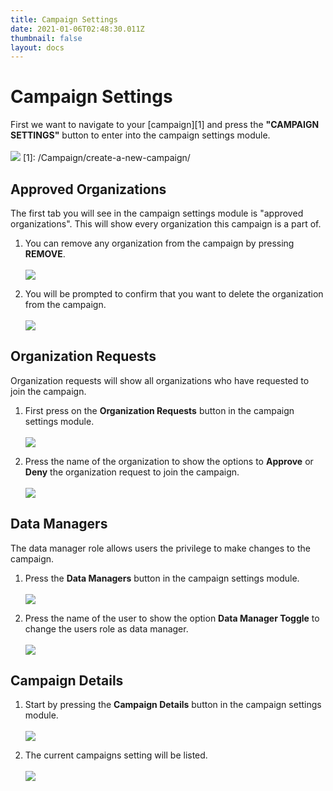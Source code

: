```yaml
---
title: Campaign Settings
date: 2021-01-06T02:48:30.011Z
thumbnail: false
layout: docs
---
```

# Campaign Settings

First we want to navigate to your [campaign][1] and press the **"CAMPAIGN SETTINGS"** button to enter into the campaign settings module.
<br><br>
![](../../images/campaign-settings-step1.jpg)
[1]: /Campaign/create-a-new-campaign/

## Approved Organizations

The first tab you will see in the campaign settings module is "approved organizations". This will show every organization this campaign is a part of.

1. You can remove any organization from the campaign by pressing **REMOVE**.
<br><br>
![](../../images/campaign-settings-step2.jpg)

2. You will be prompted to confirm that you want to delete the organization from the campaign.
<br><br>
![](../../images/campaign-settings-step3.jpg)

## Organization Requests

Organization requests will show all organizations who have requested to join the campaign.

1. First press on the **Organization Requests** button in the campaign settings module.
<br><br>
![](../../images/campaign-settings-step4.jpg)

2. Press the name of the organization to show the options to **Approve** or **Deny** the organization request to join the campaign.
<br><br>
![](../../images/campaign-settings-step5.jpg)

## Data Managers

The data manager role allows users the privilege to make changes to the campaign.

1. Press the **Data Managers** button in the campaign settings module.
<br><br>
![](../../images/campaign-settings-step6.jpg)

2. Press the name of the user to show the option **Data Manager Toggle** to change the users role as data manager.
<br><br>
![](../../images/campaign-settings-step7.jpg)

## Campaign Details

1. Start by pressing the **Campaign Details** button in the campaign settings module.
<br><br>
![](../../images/campaign-settings-step8.jpg)

2. The current campaigns setting will be listed.
<br><br>
![](../../images/campaign-settings-step9.jpg)
